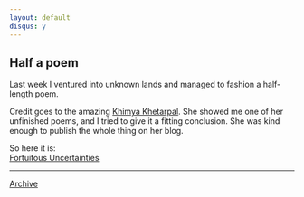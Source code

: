 ```yaml
---
layout: default
disqus: y
---
```


## Half a poem

Last week I ventured into unknown lands and managed to fashion a half-length poem.

Credit goes to the amazing [Khimya Khetarpal](http://about.me/khetarpalkhimya). She showed me one of her unfinished poems, and I tried to give it a fitting conclusion. She was kind enough to publish the whole thing on her blog.

So here it is: <br>
[Fortuitous Uncertainties](http://expressionspoetry.wordpress.com/2014/04/27/fortuitous-uncertainties/)

* * *

[Archive](../archive)
